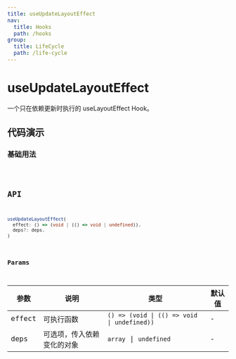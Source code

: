 ```yaml
---
title: useUpdateLayoutEffect
nav:
  title: Hooks
  path: /hooks
group:
  title: LifeCycle
  path: /life-cycle
---
```


# useUpdateLayoutEffect

一个只在依赖更新时执行的 useLayoutEffect Hook。

## 代码演示

### 基础用法

<code src="./demo/demo1.tsx" />

## API

```typescript
useUpdateLayoutEffect(
  effect: () => (void | (() => void | undefined)),
  deps?: deps,
)
```

### Params

| 参数   | 说明                    | 类型                                        | 默认值 |
|--------|-----------------------|-------------------------------------------  |--------|
| effect | 可执行函数              | `() => (void \| (() => void \| undefined))` | -      |
| deps   | 可选项，传入依赖变化的对象 | `array` \| `undefined`                      | -      |

